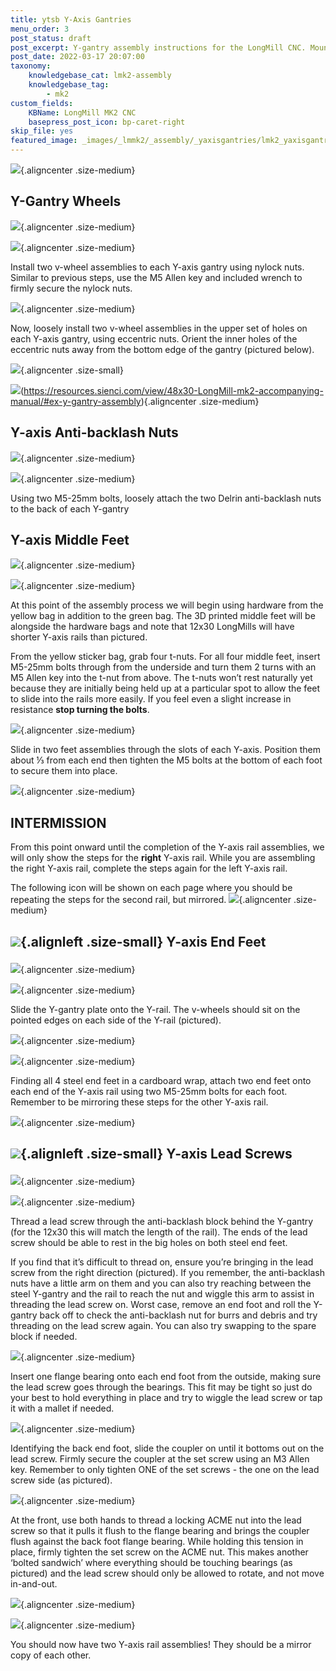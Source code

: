 ```yaml
---
title: ytsb Y-Axis Gantries
menu_order: 3
post_status: draft
post_excerpt: Y-gantry assembly instructions for the LongMill CNC. Mounting the V-wheels, motor, anti-backlash nut, drag chain mounts and shoulder brackets.
post_date: 2022-03-17 20:07:00
taxonomy:
    knowledgebase_cat: lmk2-assembly
    knowledgebase_tag:
        - mk2
custom_fields:
    KBName: LongMill MK2 CNC
    basepress_post_icon: bp-caret-right
skip_file: yes
featured_image: _images/_lmmk2/_assembly/_yaxisgantries/lmk2_yaxisgantries_title-Y-Axis.png
---
```


![](/_images/_lmmk2/_assembly/_yaxisgantries/lmk2_yaxisgantries_title-Y-Axis.png){.aligncenter .size-medium}

<h2>Y-Gantry Wheels</h2>

![](/_images/_lmmk2/_assembly/_yaxisgantries/lmk2_yaxisgantries_header-Y-Axis-Gantries_1.png){.aligncenter .size-medium}

![](/_images/_lmmk2/_assembly/_yaxisgantries/lmk2_yaxisgantries_Y-Axis-Gantries_2.png){.aligncenter .size-medium}

Install two v-wheel assemblies to each Y-axis gantry using nylock nuts. Similar to previous steps, use the M5 Allen key and included wrench to firmly secure the nylock nuts.

![](/_images/_lmmk2/_assembly/_yaxisgantries/lmk2_yaxisgantries_Y-Axis-Gantries_1.png){.aligncenter .size-medium}

Now, loosely install two v-wheel assemblies in the upper set of holes on each Y-axis gantry, using eccentric nuts. Orient the inner holes of the eccentric nuts away from the bottom edge of the gantry (pictured below).

![](/_images/_lmmk2/_assembly/_xzaxes/lmk2_xzaxes_48EX-symbol.png){.aligncenter .size-small}

![](/_images/_lmmk2/_assembly/_yaxisgantries/lmk2_yaxisgantries_V-wheelSidebyside.png)(https://resources.sienci.com/view/48x30-LongMill-mk2-accompanying-manual/#ex-y-gantry-assembly){.aligncenter .size-medium}

<h2>Y-axis Anti-backlash Nuts</h2>

![](/_images/_lmmk2/_assembly/_yaxisgantries/lmk2_yaxisgantries_header-1-1.jpg){.aligncenter .size-medium}

![](/_images/_lmmk2/_assembly/_yaxisgantries/lmk2_yaxisgantries_Y-Axis-Gantries_4.png){.aligncenter .size-medium}

Using two M5-25mm bolts, loosely attach the two Delrin anti-backlash nuts to the back of each Y-gantry

<h2>Y-axis Middle Feet</h2>

![](/_images/_lmmk2/_assembly/_yaxisgantries/lmk2_yaxisgantries_MK2-26_1.jpg){.aligncenter .size-medium}

![](/_images/_lmmk2/_assembly/_yaxisgantries/lmk2_yaxisgantries_Y-Axis-Gantries_5.png){.aligncenter .size-medium}

At this point of the assembly process we will begin using hardware from the yellow bag in addition to the green bag. The 3D printed middle feet will be alongside the hardware bags and note that 12x30 LongMills will have shorter Y-axis rails than pictured.

From the yellow sticker bag, grab four t-nuts. For all four middle feet, insert M5-25mm bolts through from the underside and turn them 2 turns with an M5 Allen key into the t-nut from above. The t-nuts won’t rest naturally yet because they are initially being held up at a particular spot to allow the feet to slide into the rails more easily. If you feel even a slight increase in resistance <b>stop turning the bolts</b>.

![](/_images/_lmmk2/_assembly/_yaxisgantries/lmk2_yaxisgantries_Y-Axis-Gantries_6.png){.aligncenter .size-medium}

Slide in two feet assemblies through the slots of each Y-axis. Position them about ⅓ from each end then tighten the M5 bolts at the bottom of each foot to secure them into place.

![](/_images/_lmmk2/_assembly/_yaxisgantries/lmk2_yaxisgantries_Y-Axis-Gantries_7.png){.aligncenter .size-medium}

<h2>INTERMISSION</h2>

From this point onward until the completion of the Y-axis rail assemblies, we will only show the steps for the <b>right</b> Y-axis rail. While you are assembling the right Y-axis rail, complete the steps again for the left Y-axis rail.

The following icon will be shown on each page where you should be repeating the steps for the second rail, but mirrored.
![](/_images/_lmmk2/_assembly/_yaxisgantries/lmk2_yaxisgantries_Mirror-Mode-intro.png){.aligncenter .size-medium}

<h2>

![](</_images/_lmmk2/_assembly/_yaxisgantries/lmk2_yaxisgantries_Mirror-Mode-icon .png>){.alignleft .size-small}
 Y-axis End Feet</h2>

![](/_images/_lmmk2/_assembly/_yaxisgantries/lmk2_yaxisgantries_Header-Y-Axis-Gantries.png){.aligncenter .size-medium}

![](/_images/_lmmk2/_assembly/_yaxisgantries/lmk2_yaxisgantries_MK2-29_2.jpg){.aligncenter .size-medium}

Slide the Y-gantry plate onto the Y-rail. The v-wheels should sit on the pointed edges on each side of the Y-rail (pictured).

![](/_images/_lmmk2/_assembly/_yaxisgantries/lmk2_yaxisgantries_Dev-wheels.jpg){.aligncenter .size-medium}

![](/_images/_lmmk2/_assembly/_yaxisgantries/lmk2_yaxisgantries_Y-Axis-Gantries_9.png){.aligncenter .size-medium}

Finding all 4 steel end feet in a cardboard wrap, attach two end feet onto each end of the Y-axis rail using two M5-25mm bolts for each foot. Remember to be mirroring these steps for the other Y-axis rail.

![](/_images/_lmmk2/_assembly/_yaxisgantries/lmk2_yaxisgantries_MK2-30_2.jpg){.aligncenter .size-medium}

<h2>

![](</_images/_lmmk2/_assembly/_yaxisgantries/lmk2_yaxisgantries_Mirror-Mode-icon .png>){.alignleft .size-small} Y-axis Lead Screws</h2>

![](/_images/_lmmk2/_assembly/_yaxisgantries/lmk2_yaxisgantries_header-4.jpg){.aligncenter .size-medium}

![](/_images/_lmmk2/_assembly/_yaxisgantries/lmk2_yaxisgantries_MK2-31_2.jpg){.aligncenter .size-medium}

Thread a lead screw through the anti-backlash block behind the Y-gantry (for the 12x30 this will match the length of the rail). The ends of the lead screw should be able to rest in the big holes on both steel end feet.

If you find that it’s difficult to thread on, ensure you’re bringing in the lead screw from the right direction (pictured). If you remember, the anti-backlash nuts have a little arm on them and you can also try reaching between the steel Y-gantry and the rail to reach the nut and wiggle this arm to assist in threading the lead screw on. Worst case, remove an end foot and roll the Y-gantry back off to check the anti-backlash nut for burrs and debris and try threading on the lead screw again. You can also try swapping to the spare block if needed.

![](/_images/_lmmk2/_assembly/_yaxisgantries/lmk2_yaxisgantries_MK2-32_1.jpg){.aligncenter .size-medium}

Insert one flange bearing onto each end foot from the outside, making sure the lead screw goes through the bearings. This fit may be tight so just do your best to hold everything in place and try to wiggle the lead screw or tap it with a mallet if needed.

![](/_images/_lmmk2/_assembly/_yaxisgantries/lmk2_yaxisgantries_Y-Axis-Gantries_11.png){.aligncenter .size-medium}

Identifying the back end foot, slide the coupler on until it bottoms out on the lead screw. Firmly secure the coupler at the set screw using an M3 Allen key. Remember to only tighten ONE of the set screws - the one on the lead screw side (as pictured).

![](/_images/_lmmk2/_assembly/_yaxisgantries/lmk2_yaxisgantries_Y-Axis-Gantries_12.png){.aligncenter .size-medium}

At the front, use both hands to thread a locking ACME nut into the lead screw so that it pulls it flush to the flange bearing and brings the coupler flush against the back foot flange bearing. While holding this tension in place, firmly tighten the set screw on the ACME nut. This makes another ‘bolted sandwich’ where everything should be touching bearings (as pictured) and the lead screw should only be allowed to rotate, and not move in-and-out.

![](/_images/_lmmk2/_assembly/_yaxisgantries/lmk2_yaxisgantries_tripple-turn-annotation-nut.jpg){.aligncenter .size-medium}

![](/_images/_lmmk2/_assembly/_yaxisgantries/lmk2_yaxisgantries_double-rail-new-nut-on-end.jpg){.aligncenter .size-medium}

You should now have two Y-axis rail assemblies! They should be a mirror copy of each other.
